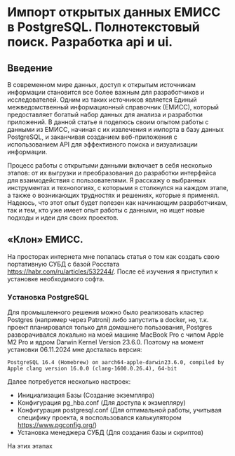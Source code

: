 # Импорт открытых данных ЕМИСС в PostgreSQL. Полнотекстовый поиск. Разработка api и ui.
## Введение
В современном мире данных, доступ к открытым источникам информации становится все более важным для разработчиков и исследователей. Одним из таких источников является Единый межведомственный информационный справочник (ЕМИСС), который предоставляет богатый набор данных для анализа и разработки приложений. В данной статье я поделюсь своим опытом работы с данными из ЕМИСС, начиная с их извлечения и импорта в базу данных PostgreSQL, и заканчивая созданием веб-приложения с использованием API для эффективного поиска и визуализации информации.

Процесс работы с открытыми данными включает в себя несколько этапов: от их выгрузки и преобразования до разработки интерфейса для взаимодействия с пользователями. Я расскажу о выбранных инструментах и технологиях, с которыми я столкнулся на каждом этапе, а также о возникающих трудностях и решениях, которые я применял. Надеюсь, что этот опыт будет полезен как начинающим разработчикам, так и тем, кто уже имеет опыт работы с данными, но ищет новые подходы и идеи для своих проектов.

## «Клон» ЕМИСС.
На просторах интернета мне попалась статья о том как создать свою портативную СУБД с базой Росстата https://habr.com/ru/articles/532244/. После её изучения я приступил к установке необходимого софта.
### Уcтановка PostgreSQL
Для промышленного решения можно было реализовать кластер Postgres (например через Patroni) либо запустить в docker, но, т.к. проект планировался только для домашнего пользования, Postgres разворачивался локально на моей машине MacBook Pro с чипом Apple M2 Pro и ядром Darwin Kernel Version 23.6.0. 
Поэтому на момент установки 06.11.2024 мне досталась версия:
```
PostgreSQL 16.4 (Homebrew) on aarch64-apple-darwin23.6.0, compiled by Apple clang version 16.0.0 (clang-1600.0.26.4), 64-bit
```
Далее потребуется несколько настроек:
+ Инициализация Базы (Создание экземпляра)
+ Конфигурация pg_hba.conf (Для доступа к экзмепляру)
+ Конфигурация postgresql.conf (Для оптимальной работы, учитывая специфику проекта, я воспользовался калькулятором https://www.pgconfig.org/)
+ Установка менеджера СУБД (Для создания базы и скриптов)

На этих этапах 
